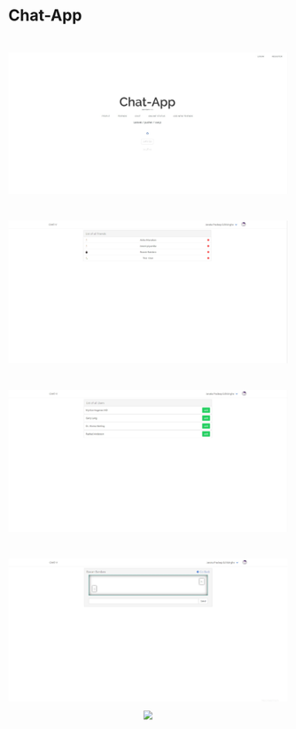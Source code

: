 # Chat-App


<br>
<p align="center"><img src="public/image/1.jpg"></p>
<br>
<p align="center"><img src="public/image/2.jpg"></p>
<br>
<p align="center"><img src="public/image/3.jpg"></p>
<br>
<p align="center"><img src="public/image/4.jpg"></p>


<p align="center"><img src="https://laravel.com/assets/img/components/logo-laravel.svg"></p>





